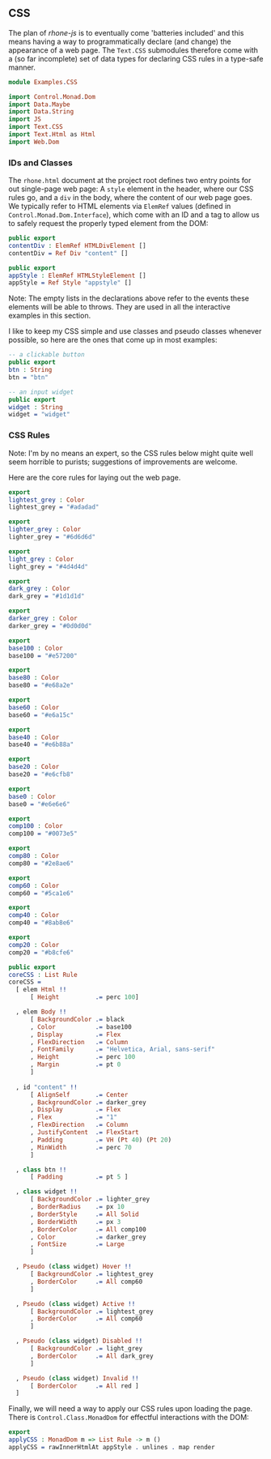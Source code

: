 ## CSS

The plan of *rhone-js* is to eventually come
'batteries included' and this means having a way
to programmatically declare (and change) the appearance
of a web page. The `Text.CSS` submodules therefore come
with a (so far incomplete) set of data types for
declaring CSS rules in a type-safe manner.

```idris
module Examples.CSS

import Control.Monad.Dom
import Data.Maybe
import Data.String
import JS
import Text.CSS
import Text.Html as Html
import Web.Dom
```

### IDs and Classes

The `rhone.html` document at the project root defines two
entry points for out single-page web page: A `style` element
in the header, where our CSS rules go, and a `div` in the body,
where the content of our web page goes. We typically refer
to HTML elements via `ElemRef` values
(defined in `Control.Monad.Dom.Interface`), which come with
an ID and a tag to allow us to safely request the properly
typed element from the DOM:

```idris
public export
contentDiv : ElemRef HTMLDivElement []
contentDiv = Ref Div "content" []

public export
appStyle : ElemRef HTMLStyleElement []
appStyle = Ref Style "appstyle" []
```

Note: The empty lists in the declarations above refer to
the events these elements will be able to throws. They
are used in all the interactive examples in this section.

I like to keep my CSS simple and use classes and pseudo
classes whenever possible, so here are the ones that
come up in most examples:

```idris
-- a clickable button
public export
btn : String
btn = "btn"

-- an input widget
public export
widget : String
widget = "widget"
```

### CSS Rules

Note: I'm by no means an expert, so
the CSS rules below might quite well seem horrible
to purists; suggestions of improvements are welcome.

Here are the core rules for laying out the web page.

```idris
export
lightest_grey : Color
lightest_grey = "#adadad"

export
lighter_grey : Color
lighter_grey = "#6d6d6d"

export
light_grey : Color
light_grey = "#4d4d4d"

export
dark_grey : Color
dark_grey = "#1d1d1d"

export
darker_grey : Color
darker_grey = "#0d0d0d"

export
base100 : Color
base100 = "#e57200"

export
base80 : Color
base80 = "#e68a2e"

export
base60 : Color
base60 = "#e6a15c"

export
base40 : Color
base40 = "#e6b88a"

export
base20 : Color
base20 = "#e6cfb8"

export
base0 : Color
base0 = "#e6e6e6"

export
comp100 : Color
comp100 = "#0073e5"

export
comp80 : Color
comp80 = "#2e8ae6"

export
comp60 : Color
comp60 = "#5ca1e6"

export
comp40 : Color
comp40 = "#8ab8e6"

export
comp20 : Color
comp20 = "#b8cfe6"

public export
coreCSS : List Rule
coreCSS =
  [ elem Html !!
      [ Height          .= perc 100]

  , elem Body !!
      [ BackgroundColor .= black 
      , Color           .= base100
      , Display         .= Flex
      , FlexDirection   .= Column
      , FontFamily      .= "Helvetica, Arial, sans-serif"
      , Height          .= perc 100
      , Margin          .= pt 0
      ]
 
  , id "content" !!
      [ AlignSelf       .= Center
      , BackgroundColor .= darker_grey
      , Display         .= Flex
      , Flex            .= "1"
      , FlexDirection   .= Column
      , JustifyContent  .= FlexStart
      , Padding         .= VH (Pt 40) (Pt 20)
      , MinWidth        .= perc 70
      ]

  , class btn !! 
      [ Padding         .= pt 5 ]

  , class widget !! 
      [ BackgroundColor .= lighter_grey
      , BorderRadius    .= px 10
      , BorderStyle     .= All Solid
      , BorderWidth     .= px 3
      , BorderColor     .= All comp100
      , Color           .= darker_grey
      , FontSize        .= Large
      ]

  , Pseudo (class widget) Hover !!
      [ BackgroundColor .= lightest_grey
      , BorderColor     .= All comp60
      ]

  , Pseudo (class widget) Active !!
      [ BackgroundColor .= lightest_grey
      , BorderColor     .= All comp60
      ]

  , Pseudo (class widget) Disabled !!
      [ BackgroundColor .= light_grey
      , BorderColor     .= All dark_grey
      ]

  , Pseudo (class widget) Invalid !!
      [ BorderColor     .= All red ]
  ]
```

Finally, we will need a way to apply our CSS rules
upon loading the page. There is `Control.Class.MonadDom`
for effectful interactions with the DOM:

```idris
export
applyCSS : MonadDom m => List Rule -> m ()
applyCSS = rawInnerHtmlAt appStyle . unlines . map render
```
